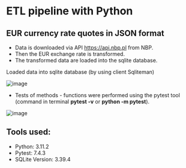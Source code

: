 # ETL pipeline with Python
## EUR currency rate quotes in JSON format
+ Data is downloaded via API https://api.nbp.pl from NBP.
+ Then the EUR exchange rate is transformed.
+ The transformed data are loaded into the sqlite database.

Loaded data into sqlite database (by using client Sqliteman)

![image](https://github.com/StaszekKon/ETLwithPython/assets/47722600/c9e0bd6b-f97d-4e9a-ad46-295e921fe4bf)


+ Tests of  methods - functions were performed using the pytest tool (command in terminal **pytest -v** or  **python -m pytest**).
  
![image](https://github.com/StaszekKon/ETLwithPython/assets/47722600/ca353302-fe04-4bc0-a980-27c6f729e612)



## Tools used:
+ Python: 3.11.2
+ Pytest: 7.4.3
+ SQLite Version: 3.39.4
